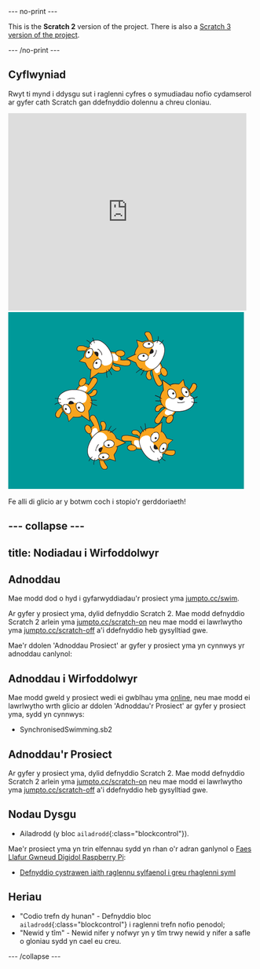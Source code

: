 --- no-print ---

This is the **Scratch 2** version of the project. There is also a [Scratch 3 version of the project](https://projects.raspberrypi.org/cy-GB/projects/synchronised-swimming).

--- /no-print ---

## Cyflwyniad

Rwyt ti mynd i ddysgu sut i raglenni cyfres o symudiadau nofio cydamserol ar gyfer cath Scratch gan ddefnyddio dolennu a chreu cloniau. 

<div class="scratch-preview">
  <iframe allowtransparency="true" width="485" height="402" src="https://scratch.mit.edu/projects/embed/113149575/?autostart=false" frameborder="0"></iframe>
  <img src="images/swim-final.png">
</div>

Fe alli di glicio ar y botwm coch i stopio'r gerddoriaeth!

--- collapse ---
---
title: Nodiadau i Wirfoddolwyr
---

## Adnoddau

Mae modd dod o hyd i gyfarwyddiadau'r prosiect yma [jumpto.cc/swim](http://jumpto.cc/swim). 

Ar gyfer y prosiect yma, dylid defnyddio Scratch 2.  Mae modd defnyddio Scratch 2 arlein yma [jumpto.cc/scratch-on](http://jumpto.cc/scratch-on) neu mae modd ei lawrlwytho yma [jumpto.cc/scratch-off](http://jumpto.cc/scratch-off) a'i ddefnyddio heb gysylltiad gwe.

Mae'r ddolen 'Adnoddau Prosiect' ar gyfer y prosiect yma yn cynnwys yr adnoddau canlynol:

## Adnoddau i Wirfoddolwyr

Mae modd gweld y prosiect wedi ei gwblhau yma <a href="http://scratch.mit.edu/projects/113149575/#editor">online</a>, neu mae modd ei lawrlwytho wrth glicio ar ddolen 'Adnoddau'r Prosiect' ar gyfer y prosiect yma, sydd yn cynnwys:

+ SynchronisedSwimming.sb2

## Adnoddau'r Prosiect

Ar gyfer y prosiect yma, dylid defnyddio Scratch 2.  Mae modd defnyddio Scratch 2 arlein yma [jumpto.cc/scratch-on](http://jumpto.cc/scratch-on) neu mae modd ei lawrlwytho yma [jumpto.cc/scratch-off](http://jumpto.cc/scratch-off) a'i ddefnyddio heb gysylltiad gwe.

## Nodau Dysgu
+ Ailadrodd (y bloc `ailadrodd`{:class="blockcontrol"}). 

Mae'r prosiect yma yn trin elfennau sydd yn rhan o'r adran ganlynol o [Faes Llafur Gwneud Digidol Raspberry Pi](http://rpf.io/curriculum):

+ [Defnyddio cystrawen iaith raglennu sylfaenol i greu rhaglenni syml](https://www.raspberrypi.org/curriculum/programming/creator)

## Heriau
+ "Codio trefn dy hunan" - Defnyddio bloc `ailadrodd`{:class="blockcontrol"} i raglenni trefn nofio penodol; 
+ "Newid y tîm" - Newid nifer y nofwyr yn y tîm trwy newid y nifer a safle o gloniau sydd yn cael eu creu.

--- /collapse ---
